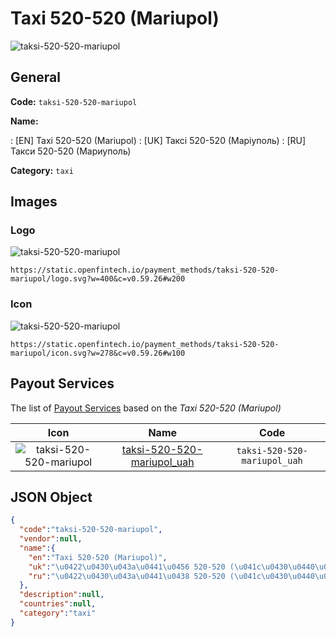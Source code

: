 
# Taxi 520-520 (Mariupol) 
![taksi-520-520-mariupol](https://static.openfintech.io/payment_methods/taksi-520-520-mariupol/logo.svg?w=400&c=v0.59.26#w200)  

## General 
**Code:** `taksi-520-520-mariupol` 
 
**Name:** 
 
:	[EN] Taxi 520-520 (Mariupol) 
:	[UK] Таксі 520-520 (Маріуполь) 
:	[RU] Такси 520-520 (Мариуполь) 
 
**Category:** `taxi` 
 

## Images 

### Logo 
![taksi-520-520-mariupol](https://static.openfintech.io/payment_methods/taksi-520-520-mariupol/logo.svg?w=400&c=v0.59.26#w200)  

```
https://static.openfintech.io/payment_methods/taksi-520-520-mariupol/logo.svg?w=400&c=v0.59.26#w200
```  

### Icon 
![taksi-520-520-mariupol](https://static.openfintech.io/payment_methods/taksi-520-520-mariupol/icon.svg?w=278&c=v0.59.26#w100)  

```
https://static.openfintech.io/payment_methods/taksi-520-520-mariupol/icon.svg?w=278&c=v0.59.26#w100
```  

## Payout Services 
 
The list of [Payout Services](/payout-services/) based on the _Taxi 520-520 (Mariupol)_ 

|Icon|Name|Code| 
|:---:|:---:|:---:| 
|![taksi-520-520-mariupol](https://static.openfintech.io/payout_methods/taksi-520-520-mariupol/icon.svg?w=278&c=v0.59.26#w40) |[taksi-520-520-mariupol_uah](/payout-services/taksi-520-520-mariupol_uah/)|`taksi-520-520-mariupol_uah`| 
 

## JSON Object 

```json
{
  "code":"taksi-520-520-mariupol",
  "vendor":null,
  "name":{
    "en":"Taxi 520-520 (Mariupol)",
    "uk":"\u0422\u0430\u043a\u0441\u0456 520-520 (\u041c\u0430\u0440\u0456\u0443\u043f\u043e\u043b\u044c)",
    "ru":"\u0422\u0430\u043a\u0441\u0438 520-520 (\u041c\u0430\u0440\u0438\u0443\u043f\u043e\u043b\u044c)"
  },
  "description":null,
  "countries":null,
  "category":"taxi"
}
```  
